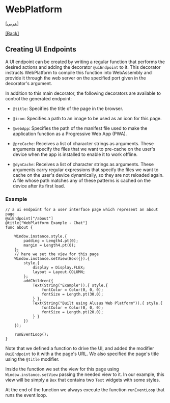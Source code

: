 # WebPlatform

[[عربي]](ui_endpoints.ar.md)

[[Back]](../readme.md)

## Creating UI Endpoints

A UI endpoint can be created by writing a regular function that performs the desired actions and
adding the decorator `@uiEndpoint` to it. This decorator instructs WebPlatform to compile this
function into WebAssembly and provide it through the web server on the specified port given in the
decorator's argument.

In addition to this main decorator, the following decorators are available to control the
generated endpoint:

* `@title`: Specifies the title of the page in the browser.

* `@icon`: Specifies a path to an image to be used as an icon for this page.

* `@webApp`: Specifies the path of the manifest file used to make the application function as
  a Progressive Web App (PWA).

* `@preCache`: Receives a list of character strings as arguments. These arguments specify the files
  that we want to pre-cache on the user's device when the app is installed to enable it to work
  offline.

* `@dynCache`: Receives a list of character strings as arguments. These arguments carry regular
  expressions that specify the files we want to cache on the user's device dynamically, so they
  are not reloaded again. A file whose path matches any of these patterns is cached on the device
  after its first load.

### Example

```
// a ui endpoint for a user interface page which represent an about page
@uiEndpoint["/about"]
@title["WebPlatform Example - Chat"]
func about {

    Window.instance.style.{
        padding = Length4.pt(0);
        margin = Length4.pt(0);
    };
    // here we set the view for this page
    Window.instance.setView(Box({}).{
        style.{
            display = Display.FLEX;
            layout = Layout.COLUMN;
        };
        addChildren({
            Text(String("Example")).{ style.{
                fontColor = Color(0, 0, 0);
                fontSize = Length.pt(30.0);
            } },
            Text(String("Built using Alusus Web Platform")).{ style.{
                fontColor = Color(0, 0, 0);
                fontSize = Length.pt(20.0);
            } }
        })
    });

    runEventLoop();
}
```

Note that we defined a function to drive the UI, and added the modifier `@uiEndpoint` to it with a the
page's URL. We also specified the page's title using the `@title` modifier.

Inside the function we set the view for this page using `Window.instance.setView` passing the needed
view to it. In our example, this view will be simply a `Box` that contains two `Text` widgets with some
styles.

At the end of the function we always execute the function `runEventLoop` that runs the event loop.


